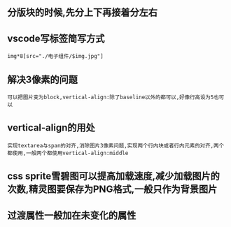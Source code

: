 ## 分版块的时候,先分上下再接着分左右
## vscode写标签简写方式
    img*8[src="./电子组件/$img.jpg"]
## 解决3像素的问题
    可以把图片变为block,vertical-align:除了baseline以外的都可以,好像行高设为5也可以
## vertical-align的用处
    实现textarea与span的对齐,消除图片3像素问题,实现两个行内块或者行内元素的对齐,两个都使用,一般两个都使用vertical-align:middle
## css sprite雪碧图可以提高加载速度,减少加载图片的次数,精灵图要保存为PNG格式,一般只作为背景图片
## 过渡属性一般加在未变化的属性